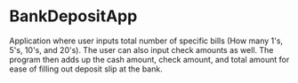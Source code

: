 # BankDepositApp
Application where user inputs total number of specific bills (How many 1's, 5's, 10's, and 20's). The user can also input check amounts as well. The program then adds up the cash amount, check amount, and total amount for ease of filling out deposit slip at the bank. 
